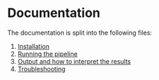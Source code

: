 # Documentation

The documentation is split into the following files:

1. [Installation](installation.md)
2. [Running the pipeline](usage.md)
3. [Output and how to interpret the results](output.md)
4. [Troubleshooting](troubleshooting.md)
